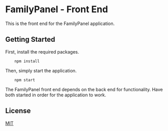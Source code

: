 # FamilyPanel - Front End

This is the front end for the FamilyPanel application.

## Getting Started

First, install the required packages.

```
    npm install
```

Then, simply start the application.

```
    npm start
```

The FamilyPanel front end depends on the back end for functionality.  Have both started in order for the application to work.

## License
[MIT](https://choosealicense.com/licenses/mit/)